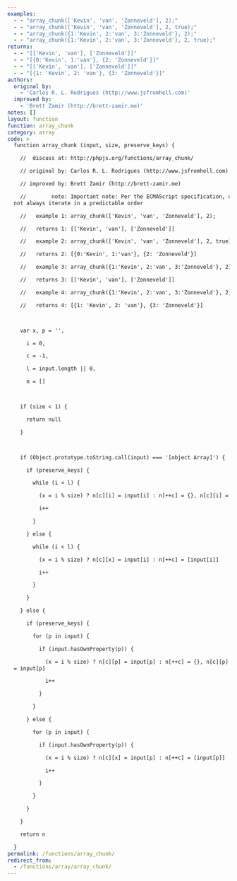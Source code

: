 ```yaml
---
examples:
  - - "array_chunk(['Kevin', 'van', 'Zonneveld'], 2);"
  - - "array_chunk(['Kevin', 'van', 'Zonneveld'], 2, true);"
  - - "array_chunk({1:'Kevin', 2:'van', 3:'Zonneveld'}, 2);"
  - - "array_chunk({1:'Kevin', 2:'van', 3:'Zonneveld'}, 2, true);"
returns:
  - - "[['Kevin', 'van'], ['Zonneveld']]"
  - - "[{0:'Kevin', 1:'van'}, {2: 'Zonneveld'}]"
  - - "[['Kevin', 'van'], ['Zonneveld']]"
  - - "[{1: 'Kevin', 2: 'van'}, {3: 'Zonneveld'}]"
authors:
  original by:
    - 'Carlos R. L. Rodrigues (http://www.jsfromhell.com)'
  improved by:
    - 'Brett Zamir (http://brett-zamir.me)'
notes: []
layout: function
function: array_chunk
category: array
code: >
  function array_chunk (input, size, preserve_keys) {

    //  discuss at: http://phpjs.org/functions/array_chunk/

    // original by: Carlos R. L. Rodrigues (http://www.jsfromhell.com)

    // improved by: Brett Zamir (http://brett-zamir.me)

    //        note: Important note: Per the ECMAScript specification, objects may
  not always iterate in a predictable order

    //   example 1: array_chunk(['Kevin', 'van', 'Zonneveld'], 2);

    //   returns 1: [['Kevin', 'van'], ['Zonneveld']]

    //   example 2: array_chunk(['Kevin', 'van', 'Zonneveld'], 2, true);

    //   returns 2: [{0:'Kevin', 1:'van'}, {2: 'Zonneveld'}]

    //   example 3: array_chunk({1:'Kevin', 2:'van', 3:'Zonneveld'}, 2);

    //   returns 3: [['Kevin', 'van'], ['Zonneveld']]

    //   example 4: array_chunk({1:'Kevin', 2:'van', 3:'Zonneveld'}, 2, true);

    //   returns 4: [{1: 'Kevin', 2: 'van'}, {3: 'Zonneveld'}]



    var x, p = '',

      i = 0,

      c = -1,

      l = input.length || 0,

      n = []



    if (size < 1) {

      return null

    }



    if (Object.prototype.toString.call(input) === '[object Array]') {

      if (preserve_keys) {

        while (i < l) {

          (x = i % size) ? n[c][i] = input[i] : n[++c] = {}, n[c][i] = input[i]

          i++

        }

      } else {

        while (i < l) {

          (x = i % size) ? n[c][x] = input[i] : n[++c] = [input[i]]

          i++

        }

      }

    } else {

      if (preserve_keys) {

        for (p in input) {

          if (input.hasOwnProperty(p)) {

            (x = i % size) ? n[c][p] = input[p] : n[++c] = {}, n[c][p]
  = input[p]

            i++

          }

        }

      } else {

        for (p in input) {

          if (input.hasOwnProperty(p)) {

            (x = i % size) ? n[c][x] = input[p] : n[++c] = [input[p]]

            i++

          }

        }

      }

    }

    return n

  }
permalink: /functions/array_chunk/
redirect_from:
  - /functions/array/array_chunk/
---
```


<!-- WARNING! This file is auto generated by `npm run web:inject`, do not edit by hand -->
